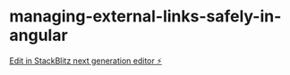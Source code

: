 # managing-external-links-safely-in-angular

[Edit in StackBlitz next generation editor ⚡️](https://stackblitz.com/~/github.com/coryrylan/managing-external-links-safely-in-angular)